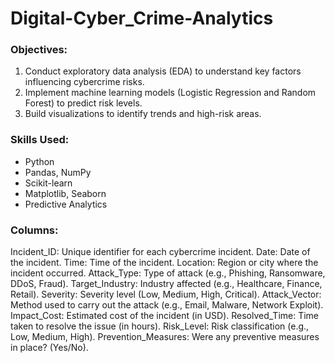 # Digital-Cyber_Crime-Analytics

### Objectives:
1. Conduct exploratory data analysis (EDA) to understand key factors influencing cybercrime risks.
2. Implement machine learning models (Logistic Regression and Random Forest) to predict risk levels.
3. Build visualizations to identify trends and high-risk areas.

### Skills Used:
- Python
- Pandas, NumPy
- Scikit-learn
- Matplotlib, Seaborn
- Predictive Analytics

### Columns:
Incident_ID: Unique identifier for each cybercrime incident.
Date: Date of the incident.
Time: Time of the incident.
Location: Region or city where the incident occurred.
Attack_Type: Type of attack (e.g., Phishing, Ransomware, DDoS, Fraud).
Target_Industry: Industry affected (e.g., Healthcare, Finance, Retail).
Severity: Severity level (Low, Medium, High, Critical).
Attack_Vector: Method used to carry out the attack (e.g., Email, Malware, Network Exploit).
Impact_Cost: Estimated cost of the incident (in USD).
Resolved_Time: Time taken to resolve the issue (in hours).
Risk_Level: Risk classification (e.g., Low, Medium, High).
Prevention_Measures: Were any preventive measures in place? (Yes/No).
